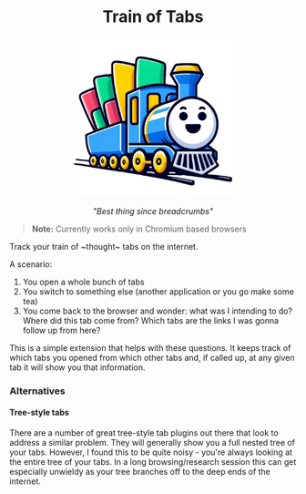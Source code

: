 <div align="center">

<h1>Train of Tabs</h1>

<img height="280" src="./assets/cover_no_bg.png" alt="a smiling train carrying browser tabs"/>

<p><i>"Best thing since breadcrumbs"</i></p>

</div>

> **Note:**
> Currently works only in Chromium based browsers

Track your train of ~thought~ tabs on the internet.

A scenario:

1. You open a whole bunch of tabs
2. You switch to something else (another application or you go make some tea)
3. You come back to the browser and wonder: what was I intending to do? Where did this tab come from? Which tabs are the links I was gonna follow up from here?

This is a simple extension that helps with these questions. It keeps track of which tabs you opened from which other tabs and, if called up, at any given tab it will show you that information.

### Alternatives

#### Tree-style tabs

There are a number of great tree-style tab plugins out there that look to address a similar problem. They will generally show you a full nested tree of your tabs. However, I found this to be quite noisy - you're always looking at the entire tree of your tabs. In a long browsing/research session this can get especially unwieldy as your tree branches off to the deep ends of the internet.
